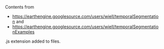 Contents from  
- https://earthengine.googlesource.com/users/wiell/temporalSegmentation and
- https://earthengine.googlesource.com/users/wiell/temporalSegmentationExamples 

.js extension added to files.


